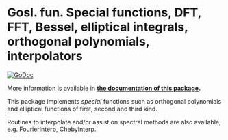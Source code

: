 # Gosl. fun. Special functions, DFT, FFT, Bessel, elliptical integrals, orthogonal polynomials, interpolators

[![GoDoc](https://pkg.go.dev/github.com/cpmech/gosl/fun?status.svg)](https://pkg.go.dev/github.com/cpmech/gosl/fun) 

More information is available in **[the documentation of this package](https://pkg.go.dev/github.com/cpmech/gosl/fun).**

This package implements _special_ functions such as orthogonal polynomials and elliptical functions
of first, second and third kind.

Routines to interpolate and/or assist on spectral methods are also available; e.g. FourierInterp,
ChebyInterp.
